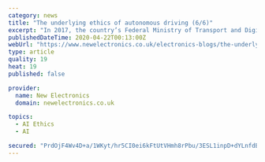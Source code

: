 ```yaml
---
category: news
title: "The underlying ethics of autonomous driving (6/6)"
excerpt: "In 2017, the country’s Federal Ministry of Transport and Digital Infrastructure’s ethics commission compiled a comprehensive report on automated ... in Far Eastern countries it was the latter that took precedence. Based on this, the core AI algorithms used in autonomous vehicles may need to be adjusted to meet international cultural/ethical ..."
publishedDateTime: 2020-04-22T00:13:00Z
webUrl: "https://www.newelectronics.co.uk/electronics-blogs/the-underlying-ethics-of-autonomous-driving/226342/"
type: article
quality: 19
heat: 19
published: false

provider:
  name: New Electronics
  domain: newelectronics.co.uk

topics:
  - AI Ethics
  - AI

secured: "PrdOjF4Wv4D+a/1WKyt/hr5CI0ei6kFtUtVHmh8rPbu/3ESL1inpD+dYLnfdBsQMjE1Wu9tQiVNAUtIs0WxOAM/+dC5Y2HOPU4xBwu7t+1GT/OGUCl04x+m3c9FOmV2DWNMcd5RUJwjqnB2+rYIAs50rkwXL85VE2HvF130k//G84Q/r3tQ/pWQL1HYBzwfmEV+jRWXFz6FqGl6n3uP6Hnh1hRKUWPUFIm0rH/CViVX8IaUXFyK6vuzegQ8G4ieToUHEmhGSh3cF0fIEnfUiVYCGXizMe6J7b70wsJIKIO05MlHEaEPSmjepo62PA6VgKvPZCj2pIZ/HGIKhYJ4K7crkVAZ6VwgdlJt560alUL2HdkoIrfkoyrOr8MNBZazml2k7x75xvr2oMJwQcT8Cbj1PPwuICnbuI/raeS0oj4XMyihTyOaRWJQHkMyevt37Hrm71hB1tq9ut4+FW+Od9Moy0LCtr3kFE4zWT72k+9M=;PwR1V+10HrX+haAC0i36mw=="
---
```


